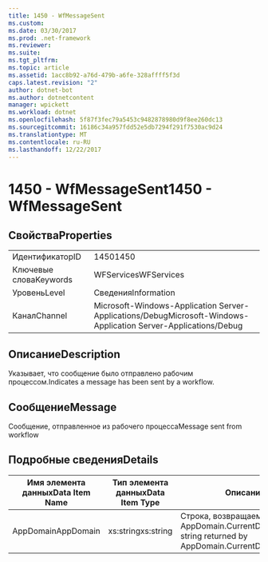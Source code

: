 ```yaml
---
title: 1450 - WfMessageSent
ms.custom: 
ms.date: 03/30/2017
ms.prod: .net-framework
ms.reviewer: 
ms.suite: 
ms.tgt_pltfrm: 
ms.topic: article
ms.assetid: 1acc8b92-a76d-479b-a6fe-328affff5f3d
caps.latest.revision: "2"
author: dotnet-bot
ms.author: dotnetcontent
manager: wpickett
ms.workload: dotnet
ms.openlocfilehash: 5f87f3fec79a5453c9482878980d9f8ee260dc13
ms.sourcegitcommit: 16186c34a957fdd52e5db7294f291f7530ac9d24
ms.translationtype: MT
ms.contentlocale: ru-RU
ms.lasthandoff: 12/22/2017
---
```

# <a name="1450---wfmessagesent"></a><span data-ttu-id="fd571-102">1450 - WfMessageSent</span><span class="sxs-lookup"><span data-stu-id="fd571-102">1450 - WfMessageSent</span></span>
## <a name="properties"></a><span data-ttu-id="fd571-103">Свойства</span><span class="sxs-lookup"><span data-stu-id="fd571-103">Properties</span></span>  
  
|||  
|-|-|  
|<span data-ttu-id="fd571-104">Идентификатор</span><span class="sxs-lookup"><span data-stu-id="fd571-104">ID</span></span>|<span data-ttu-id="fd571-105">1450</span><span class="sxs-lookup"><span data-stu-id="fd571-105">1450</span></span>|  
|<span data-ttu-id="fd571-106">Ключевые слова</span><span class="sxs-lookup"><span data-stu-id="fd571-106">Keywords</span></span>|<span data-ttu-id="fd571-107">WFServices</span><span class="sxs-lookup"><span data-stu-id="fd571-107">WFServices</span></span>|  
|<span data-ttu-id="fd571-108">Уровень</span><span class="sxs-lookup"><span data-stu-id="fd571-108">Level</span></span>|<span data-ttu-id="fd571-109">Сведения</span><span class="sxs-lookup"><span data-stu-id="fd571-109">Information</span></span>|  
|<span data-ttu-id="fd571-110">Канал</span><span class="sxs-lookup"><span data-stu-id="fd571-110">Channel</span></span>|<span data-ttu-id="fd571-111">Microsoft-Windows-Application Server-Applications/Debug</span><span class="sxs-lookup"><span data-stu-id="fd571-111">Microsoft-Windows-Application Server-Applications/Debug</span></span>|  
  
## <a name="description"></a><span data-ttu-id="fd571-112">Описание</span><span class="sxs-lookup"><span data-stu-id="fd571-112">Description</span></span>  
 <span data-ttu-id="fd571-113">Указывает, что сообщение было отправлено рабочим процессом.</span><span class="sxs-lookup"><span data-stu-id="fd571-113">Indicates a message has been sent by a workflow.</span></span>  
  
## <a name="message"></a><span data-ttu-id="fd571-114">Сообщение</span><span class="sxs-lookup"><span data-stu-id="fd571-114">Message</span></span>  
 <span data-ttu-id="fd571-115">Сообщение, отправленное из рабочего процесса</span><span class="sxs-lookup"><span data-stu-id="fd571-115">Message sent from workflow</span></span>  
  
## <a name="details"></a><span data-ttu-id="fd571-116">Подробные сведения</span><span class="sxs-lookup"><span data-stu-id="fd571-116">Details</span></span>  
  
|<span data-ttu-id="fd571-117">Имя элемента данных</span><span class="sxs-lookup"><span data-stu-id="fd571-117">Data Item Name</span></span>|<span data-ttu-id="fd571-118">Тип элемента данных</span><span class="sxs-lookup"><span data-stu-id="fd571-118">Data Item Type</span></span>|<span data-ttu-id="fd571-119">Описание</span><span class="sxs-lookup"><span data-stu-id="fd571-119">Description</span></span>|  
|--------------------|--------------------|-----------------|  
|<span data-ttu-id="fd571-120">AppDomain</span><span class="sxs-lookup"><span data-stu-id="fd571-120">AppDomain</span></span>|<span data-ttu-id="fd571-121">xs:string</span><span class="sxs-lookup"><span data-stu-id="fd571-121">xs:string</span></span>|<span data-ttu-id="fd571-122">Строка, возвращаемая AppDomain.CurrentDomain.FriendlyName.</span><span class="sxs-lookup"><span data-stu-id="fd571-122">The string returned by AppDomain.CurrentDomain.FriendlyName.</span></span>|
